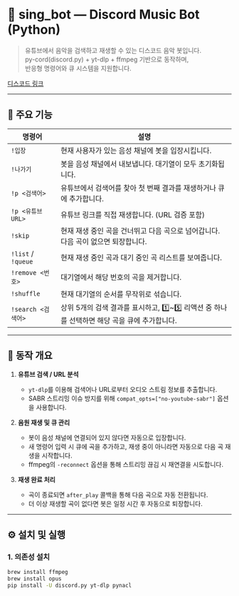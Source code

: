 # 🎵 sing_bot — Discord Music Bot (Python)

> 유튜브에서 음악을 검색하고 재생할 수 있는 디스코드 음악 봇입니다.  
> py-cord(discord.py) + yt-dlp + ffmpeg 기반으로 동작하며,  
> 반응형 명령어와 큐 시스템을 지원합니다.
> 
[디스코드 링크](https://discord.com/oauth2/authorize?client_id=1432225375072555058&permissions=8&integration_type=0&scope=bot)

---



## 🚀 주요 기능

| 명령어 | 설명 |
|--------|------|
| `!입장` | 현재 사용자가 있는 음성 채널에 봇을 입장시킵니다. |
| `!나가기` | 봇을 음성 채널에서 내보냅니다. 대기열이 모두 초기화됩니다. |
| `!p <검색어>` | 유튜브에서 검색어를 찾아 첫 번째 결과를 재생하거나 큐에 추가합니다. |
| `!p <유튜브URL>` | 유튜브 링크를 직접 재생합니다. (URL 검증 포함) |
| `!skip` | 현재 재생 중인 곡을 건너뛰고 다음 곡으로 넘어갑니다. 다음 곡이 없으면 퇴장합니다. |
| `!list` / `!queue` | 현재 재생 중인 곡과 대기 중인 곡 리스트를 보여줍니다. |
| `!remove <번호>` | 대기열에서 해당 번호의 곡을 제거합니다. |
| `!shuffle` | 현재 대기열의 순서를 무작위로 섞습니다. |
| `!search <검색어>` | 상위 5개의 검색 결과를 표시하고, 1️⃣~5️⃣ 리액션 중 하나를 선택하면 해당 곡을 큐에 추가합니다. |

---

## 🧠 동작 개요

1. **유튜브 검색 / URL 분석**  
   - `yt-dlp`를 이용해 검색어나 URL로부터 오디오 스트림 정보를 추출합니다.  
   - SABR 스트리밍 이슈 방지를 위해 `compat_opts=["no-youtube-sabr"]` 옵션을 사용합니다.

2. **음원 재생 및 큐 관리**  
   - 봇이 음성 채널에 연결되어 있지 않다면 자동으로 입장합니다.  
   - 새 명령어 입력 시 큐에 곡을 추가하고, 재생 중이 아니라면 자동으로 다음 곡 재생을 시작합니다.  
   - ffmpeg의 `-reconnect` 옵션을 통해 스트리밍 끊김 시 재연결을 시도합니다.

3. **재생 완료 처리**  
   - 곡이 종료되면 `after_play` 콜백을 통해 다음 곡으로 자동 전환됩니다.  
   - 더 이상 재생할 곡이 없다면 봇은 일정 시간 후 자동으로 퇴장합니다.

---

## ⚙️ 설치 및 실행

### 1. 의존성 설치
```bash
brew install ffmpeg
brew install opus
pip install -U discord.py yt-dlp pynacl
